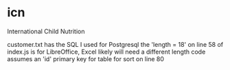 # icn
International Child Nutrition

customer.txt has the SQL I used for Postgresql
the 'length = 18' on line 58 of index.js is for LibreOffice, Excel likely will need a different length
code assumes an 'id' primary key for table for sort on line 80

